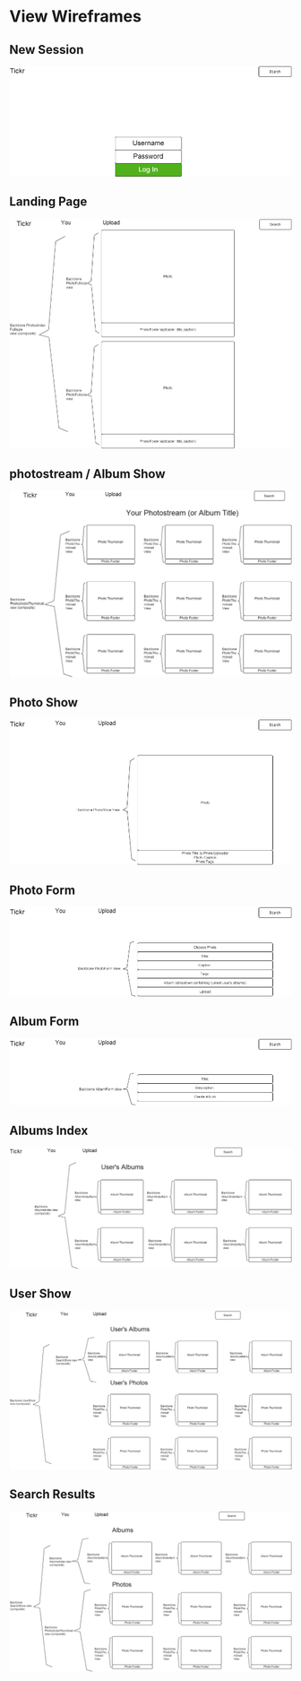 # View Wireframes

## New Session
![new-session]

## Landing Page
![landing-page]

## photostream / Album Show
![photostream-or-album]

## Photo Show
![photo-show]

## Photo Form
![photo-form]

## Album Form
![album-form]

## Albums Index
![albums-index]

## User Show
![user-show]

## Search Results
![search-results]

[new-session]: ./wireframes/new_session.png
[landing-page]: ./wireframes/landing_page.png
[photostream-or-album]: ./wireframes/photostream_or_album.png
[photo-show]: ./wireframes/photo_show.png
[photo-form]: ./wireframes/photo_form.png
[album-form]: ./wireframes/album_form.png
[albums-index]: ./wireframes/albums_index.png
[user-show]: ./wireframes/user_show.png
[search-results]: ./wireframes/search_results.png